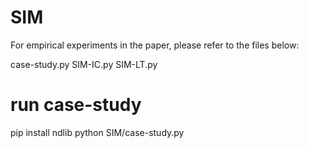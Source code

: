 # SIM

For empirical experiments in the paper, please refer to the files below:

case-study.py
SIM-IC.py
SIM-LT.py

# run case-study
pip install ndlib
python SIM/case-study.py
